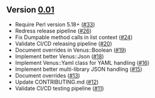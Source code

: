 ## Version [0.01](https://github.com/cpanery/venus/compare/0.00...0.01)

 - Require Perl version 5.18+ ([#33](https://github.com/cpanery/venus/pull/33))
 - Redress release pipeline ([#26](https://github.com/cpanery/venus/pull/26))
 - Fix Dumpable method calls in list context ([#24](https://github.com/cpanery/venus/pull/24))
 - Validate CI/CD releasing pipeline ([#20](https://github.com/cpanery/venus/pull/20))
 - Document overrides in Venus::Boolean ([#19](https://github.com/cpanery/venus/pull/19))
 - Implement better Venus::Json ([#18](https://github.com/cpanery/venus/pull/18))
 - Implement Venus::Yaml class for YAML handling ([#16](https://github.com/cpanery/venus/pull/16))
 - Implement better multi-library JSON handling ([#15](https://github.com/cpanery/venus/pull/15))
 - Document overrides ([#13](https://github.com/cpanery/venus/pull/13))
 - Update CONTRIBUTING.md ([#12](https://github.com/cpanery/venus/pull/12))
 - Validate CI/CD testing pipeline ([#11](https://github.com/cpanery/venus/pull/11))
